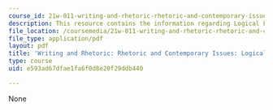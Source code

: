 ```yaml
---
course_id: 21w-011-writing-and-rhetoric-rhetoric-and-contemporary-issues-fall-2015
description: This resource contains the information regarding Logical Fallacies.
file_location: /coursemedia/21w-011-writing-and-rhetoric-rhetoric-and-contemporary-issues-fall-2015/e593ad67dfae1fa6f0d8e20f29ddb440_MIT21W_011F15_SOME.pdf
file_type: application/pdf
layout: pdf
title: 'Writing and Rhetoric: Rhetoric and Contemporary Issues: Logical Fallacies'
type: course
uid: e593ad67dfae1fa6f0d8e20f29ddb440

---
```

None
